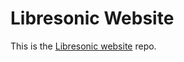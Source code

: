 <!--
# README.md
# Libresonic/libresonic
-->
# Libresonic Website

This is the [Libresonic website](https://libresonic.github.io/) repo.
